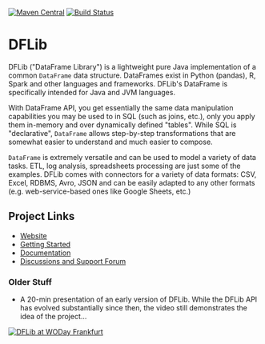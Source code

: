 

[![Maven Central](https://img.shields.io/maven-central/v/org.dflib/dflib.svg)](https://maven-badges.herokuapp.com/maven-central/org.dflib/dflib/)
[![Build Status](https://github.com/dflib/dflib/workflows/build%20test%20deploy/badge.svg?branch=master)](https://github.com/dflib/dflib/actions)

# DFLib

DFLib ("DataFrame Library") is a lightweight pure Java implementation of a common `DataFrame` data structure. 
DataFrames exist in Python (pandas), R, Spark and other languages and frameworks. DFLib's DataFrame is specifically 
intended for Java and JVM languages.

With DataFrame API, you get essentially the same data manipulation capabilities you may be used to in SQL (such as 
joins, etc.), only you apply them in-memory and over dynamically defined "tables". While SQL is "declarative", 
`DataFrame` allows step-by-step transformations that are somewhat easier to understand and much easier to compose. 

`DataFrame` is extremely versatile and can be used to model a variety of data tasks. ETL, log analysis, spreadsheets 
processing are just some of the examples. DFLib comes with connectors for a variety of data formats: 
CSV, Excel, RDBMS, Avro, JSON and can be easily adapted to any other formats (e.g. web-service-based ones like 
Google Sheets, etc.)

## Project Links

* [Website](https://dflib.org/)
* [Getting Started](https://dflib.org/docs/1.x/#_get_started_with_dflib)
* [Documentation](https://dflib.org/docs/1.x/)
* [Discussions and Support Forum](https://github.com/dflib/dflib/discussions)

### Older Stuff

* A 20-min presentation of an early version of DFLib. While the DFLib API has evolved substantially since then, the 
video still demonstrates the idea of the project...

[![DFLib at WODay Frankfurt](http://img.youtube.com/vi/WSqvEdRZsuE/0.jpg)](http://www.youtube.com/watch?v=WSqvEdRZsuE)


